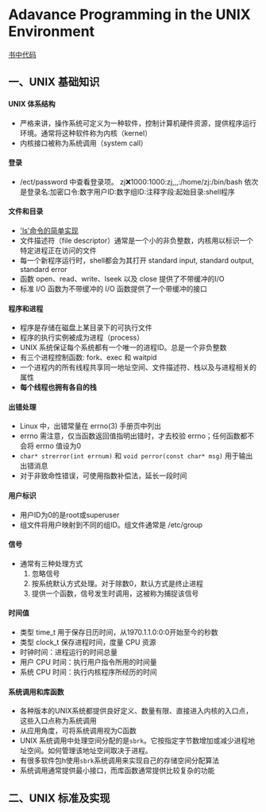 # Adavance Programming in the UNIX Environment
[书中代码](https://github.com/zj0395/myCode/tree/master/APUE)
## 一、UNIX 基础知识
#### UNIX 体系结构
- 严格来讲，操作系统可定义为一种软件，控制计算机硬件资源，提供程序运行环境。通常将这种软件称为内核（kernel）
- 内核接口被称为系统调用（system call）
#### 登录
- /ect/password 中查看登录项。
    zj:x:1000:1000:zj,,,:/home/zj:/bin/bash
    依次是登录名:加密口令:数字用户ID:数字组ID:注释字段:起始目录:shell程序
#### 文件和目录
- ['ls'命令的简单实现](https://github.com/zj0395/myCode/blob/master/APUE/1-3_ls.c)
- 文件描述符（file descriptor）通常是一个小的非负整数，内核用以标识一个特定进程正在访问的文件
- 每一个新程序运行时，shell都会为其打开 standard input, standard output, standard error
- 函数 open、read、write、lseek 以及 close 提供了不带缓冲的I/O
- 标准 I/O 函数为不带缓冲的 I/O 函数提供了一个带缓冲的接口
#### 程序和进程
- 程序是存储在磁盘上某目录下的可执行文件
- 程序的执行实例被成为进程（process）
- UNIX 系统保证每个系统都有一个唯一的进程ID。总是一个非负整数
- 有三个进程控制函数: fork、exec 和 waitpid
- 一个进程内的所有线程共享同一地址空间、文件描述符、栈以及与进程相关的属性
- **每个线程也拥有各自的栈**
#### 出错处理
- Linux 中，出错常量在 errno(3) 手册页中列出
- errno 需注意，仅当函数返回值指明出错时，才去校验 errno；任何函数都不会将 errno 值设为0
- `char* strerror(int errnum)` 和 `void perror(const char* msg)` 用于输出出错消息
- 对于非致命性错误，可使用指数补偿法，延长一段时间
#### 用户标识
- 用户ID为0的是root或superuser
- 组文件将用户映射到不同的组ID。组文件通常是 /etc/group
#### 信号
- 通常有三种处理方式
    1. 忽略信号
    2. 按系统默认方式处理。对于除数0，默认方式是终止进程
    3. 提供一个函数，信号发生时调用，这被称为捕捉该信号
#### 时间值
- 类型 time_t 用于保存日历时间，从1970.1.1.0:0:0开始至今的秒数
- 类型 clock_t 保存进程时间，度量 CPU 资源
- 时钟时间：进程运行的时间总量
- 用户 CPU 时间：执行用户指令所用的时间量
- 系统 CPU 时间：执行内核程序所经历的时间
#### 系统调用和库函数
- 各种版本的UNIX系统都提供良好定义、数量有限、直接进入内核的入口点，这些入口点称为系统调用
- 从应用角度，可将系统调用视为C函数
- UNIX 系统调用中处理空间分配的是`sbrk`。它按指定字节数增加或减少进程地址空间。如何管理该地址空间取决于进程。
- 有很多软件包h使用`sbrk`系统调用来实现自己的存储空间分配算法
- 系统调用通常提供最小接口，而库函数通常提供比较复杂的功能
## 二、UNIX 标准及实现
